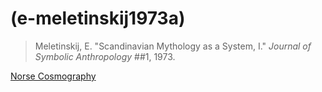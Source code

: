 # (e-meletinskij1973a)
> Meletinskij, E. "Scandinavian Mythology as a System, I." *Journal of Symbolic Anthropology* ##1, 1973.

[Norse Cosmography](norse-cosmography.md)